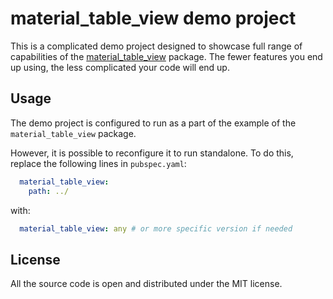 # material_table_view demo project

This is a complicated demo project designed to showcase full range of capabilities of
the [material_table_view](https://pub.dev/packages/material_table_view) package. The fewer features you end up using,
the less complicated your code will end up.

## Usage

The demo project is configured to run as a part of the example of the `material_table_view` package.

However, it is possible to reconfigure it to run standalone. To do this, replace the following lines in `pubspec.yaml`:

```yaml
  material_table_view:
    path: ../
```

with:

```yaml
  material_table_view: any # or more specific version if needed
```

## License

All the source code is open
and distributed under the MIT license.